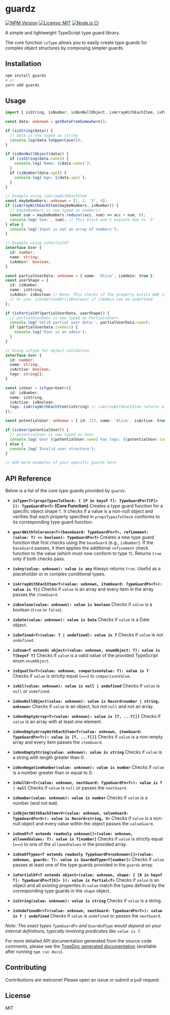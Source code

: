 # guardz

[![NPM Version](https://img.shields.io/npm/v/guardz)](https://www.npmjs.com/package/guardz)
[![License: MIT](https://img.shields.io/badge/License-MIT-yellow.svg)](https://opensource.org/licenses/MIT)
[![Node.js CI](https://github.com/thiennp/guardz/actions/workflows/ci.yml/badge.svg)](https://github.com/thiennp/guardz/actions/workflows/ci.yml)

A simple and lightweight TypeScript type guard library.

The core function `isType` allows you to easily create type guards for complex object structures by composing simpler guards.

## Installation

```bash
npm install guardz
# or
yarn add guardz
```

## Usage

```typescript
import { isString, isNumber, isNonNullObject, isArrayWithEachItem, isPartialOf, isType, isBoolean } from 'guardz';

const data: unknown = getDataFromSomewhere();

if (isString(data)) {
  // data is now typed as string
  console.log(data.toUpperCase());
}

if (isNonNullObject(data)) {
  if (isString(data.name)) {
    console.log(`Name: ${data.name}`);
  }
  if (isNumber(data.age)) {
    console.log(`Age: ${data.age}`);
  }
}

// Example using isArrayWithEachItem
const maybeNumbers: unknown = [1, 2, '3', 4];
if (isArrayWithEachItem(maybeNumbers, isNumber)) {
  // maybeNumbers is now typed as number[]
  const sum = maybeNumbers.reduce((acc, num) => acc + num, 0);
  console.log('Sum:', sum); // This block won't execute due to '3'
} else {
  console.log('Input is not an array of numbers');
}

// Example using isPartialOf
interface User { 
  id: number;
  name: string;
  isAdmin?: boolean;
}

const partialUserData: unknown = { name: 'Alice', isAdmin: true };
const userShape = { 
  id: isNumber,
  name: isString,
  isAdmin: isBoolean // Note: This checks if the property exists AND is a boolean
  // Or use: isUndefinedOr(isBoolean) if isAdmin can be undefined
};

if (isPartialOf(partialUserData, userShape)) {
  // partialUserData is now typed as Partial<User>
  console.log('Valid partial user data:', partialUserData.name);
  if (partialUserData.isAdmin) {
    console.log('User is an admin');
  }
}

// Using isType for object validation
interface User {
  id: number;
  name: string;
  isActive: boolean;
  tags: string[];
}

const isUser = isType<User>({
  id: isNumber,
  name: isString,
  isActive: isBoolean,
  tags: isArrayWithEachItem(isString) // isArrayWithEachItem returns a TypeGuardFn<string[]>
});

const potentialUser: unknown = { id: 123, name: 'Alice', isActive: true, tags: ['a', 'b'] };

if (isUser(potentialUser)) {
  // potentialUser is now typed as User
  console.log(`User ${potentialUser.name} has tags: ${potentialUser.tags.join(', ')}`);
} else {
  console.log('Invalid user structure');
}

// Add more examples of your specific guards here
```

## API Reference

Below is a list of the core type guards provided by `guardz`.

*   **`isType<T>(propsTypesToCheck: { [P in keyof T]: TypeGuardFn<T[P]> }): TypeGuardFn<T>`**
    **(Core Function)** Creates a type guard function for a specific object shape `T`. It checks if a value is a non-null object and verifies that each property specified in `propsTypesToCheck` conforms to its corresponding type guard function.

*   **`guardWithTolerance<T>(baseGuard: TypeGuardFn<T>, refinement: (value: T) => boolean): TypeGuardFn<T>`**
    Creates a new type guard function that first checks using the `baseGuard` (e.g., `isNumber`). If the `baseGuard` passes, it then applies the additional `refinement` check function to the value (which must now conform to type `T`). Returns `true` only if both checks pass.

*   **`isAny(value: unknown): value is any`**
    Always returns `true`. Useful as a placeholder or in complex conditional types.

*   **`isArrayWithEachItem<T>(value: unknown, itemGuard: TypeGuardFn<T>): value is T[]`**
    Checks if `value` is an array and every item in the array passes the `itemGuard`.

*   **`isBoolean(value: unknown): value is boolean`**
    Checks if `value` is a boolean (`true` or `false`).

*   **`isDate(value: unknown): value is Date`**
    Checks if `value` is a Date object.

*   **`isDefined<T>(value: T | undefined): value is T`**
    Checks if `value` is not `undefined`.

*   **`isEnum<T extends object>(value: unknown, enumObject: T): value is T[keyof T]`**
    Checks if `value` is a valid value of the provided TypeScript enum `enumObject`.

*   **`isEqualTo<T>(value: unknown, comparisonValue: T): value is T`**
    Checks if `value` is strictly equal (`===`) to `comparisonValue`.

*   **`isNil(value: unknown): value is null | undefined`**
    Checks if `value` is `null` or `undefined`.

*   **`isNonNullObject(value: unknown): value is Record<number | string, unknown>`**
    Checks if `value` is an object, but not `null` and not an array.

*   **`isNonEmptyArray<T>(value: unknown): value is [T, ...T[]]`**
    Checks if `value` is an array with at least one element.

*   **`isNonEmptyArrayWithEachItem<T>(value: unknown, itemGuard: TypeGuardFn<T>): value is [T, ...T[]]`**
    Checks if `value` is a non-empty array and every item passes the `itemGuard`.

*   **`isNonEmptyString(value: unknown): value is string`**
    Checks if `value` is a string with length greater than 0.

*   **`isNonNegativeNumber(value: unknown): value is number`**
    Checks if `value` is a number greater than or equal to 0.

*   **`isNullOr<T>(value: unknown, nextGuard: TypeGuardFn<T>): value is T | null`**
    Checks if `value` is `null` or passes the `nextGuard`.

*   **`isNumber(value: unknown): value is number`**
    Checks if `value` is a number (and not `NaN`).

*   **`isObjectWithEachItem<V>(value: unknown, valueGuard: TypeGuardFn<V>): value is Record<string, V>`**
    Checks if `value` is a non-null object and every value within the object passes the `valueGuard`.

*   **`isOneOf<T extends readonly unknown[]>(value: unknown, allowedValues: T): value is T[number]`**
    Checks if `value` is strictly equal (`===`) to one of the `allowedValues` in the provided array.

*   **`isOneOfTypes<T extends readonly TypeGuardFn<unknown>[]>(value: unknown, guards: T): value is GuardedType<T[number]>`**
    Checks if `value` passes at least one of the type guards provided in the `guards` array.

*   **`isPartialOf<T extends object>(value: unknown, shape: { [K in keyof T]: TypeGuardFn<T[K]> }): value is Partial<T>`**
    Checks if `value` is an object and all *existing* properties in `value` match the types defined by the corresponding type guards in the `shape` object.

*   **`isString(value: unknown): value is string`**
    Checks if `value` is a string.

*   **`isUndefinedOr<T>(value: unknown, nextGuard: TypeGuardFn<T>): value is T | undefined`**
    Checks if `value` is `undefined` or passes the `nextGuard`.

*Note: The exact types `TypeGuardFn` and `GuardedType` would depend on your internal definitions, typically involving predicates like `value is T`.*

For more detailed API documentation generated from the source code comments, please see the [TypeDoc generated documentation](docs/index.html) (available after running `npm run docs`).

## Contributing

Contributions are welcome! Please open an issue or submit a pull request.

## License

MIT 